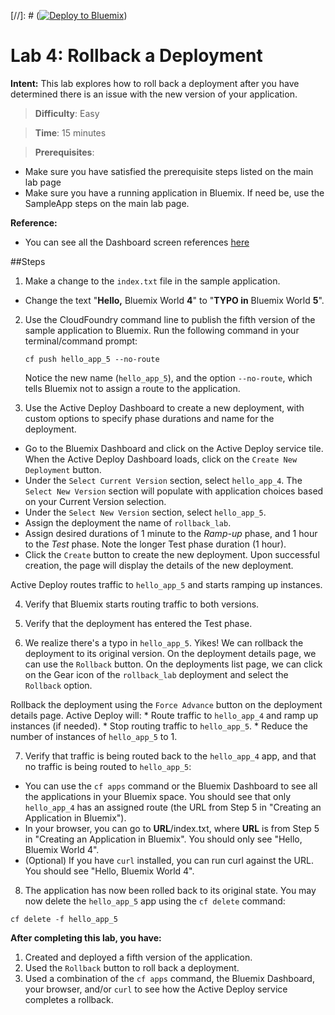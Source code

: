 [//]: # ([![Deploy to Bluemix](https://bluemix.net/deploy/button.png)](https://bluemix.net/deploy?repository=https://github.com/IBM-Bluemix/active-deploy-lab))

# Lab 4: Rollback a Deployment

**Intent:** This lab explores how to roll back a deployment after you have determined there is an issue with the new version of your application.

> **Difficulty**: Easy

> **Time**: 15 minutes

> **Prerequisites**:
- Make sure you have satisfied the prerequisite steps listed on the main lab page
- Make sure you have a running application in Bluemix. If need be, use the SampleApp steps on the main lab page.

**Reference:**
* You can see all the Dashboard screen references [here](https://github.com/IBM-Bluemix/active-deploy/tree/master/labs/ActiveDeployUsageLabs-Dashboard-Screens.md)

##Steps

1. Make a change to the `index.txt` file in the sample application.
  * Change the text "**Hello,** Bluemix World **4**" to "**TYPO in** Bluemix World **5**".

2. Use the CloudFoundry command line to publish the fifth version of the sample application to Bluemix. Run the following command in your terminal/command prompt:

    `cf push hello_app_5 --no-route`

    Notice the new name (`hello_app_5`), and the option `--no-route`, which tells Bluemix not to assign a route to the application.

3. Use the Active Deploy Dashboard to create a new deployment, with custom options to specify phase durations and name for the deployment.

  * Go to the Bluemix Dashboard and click on the Active Deploy service tile. When the Active Deploy Dashboard loads, click on the `Create New Deployment` button.
  * Under the `Select Current Version` section, select `hello_app_4`. The `Select New Version` section will populate with application choices based on your Current Version selection.
  * Under the `Select New Version` section, select `hello_app_5`.
  * Assign the deployment the name of `rollback_lab`.
  * Assign desired durations of 1 minute to the _Ramp-up_ phase, and 1 hour to the _Test_ phase. Note the longer Test phase duration (1 hour).
  * Click the `Create` button to create the new deployment. Upon successful creation, the page will display the details of the new deployment.

  Active Deploy routes traffic to `hello_app_5` and starts ramping up instances.

4. Verify that Bluemix starts routing traffic to both versions.

5. Verify that the deployment has entered the Test phase.

6. We realize there's a typo in `hello_app_5`. Yikes! We can rollback the deployment to its original version. On the deployment details page, we can use the `Rollback` button. On the deployments list page, we can click on the Gear icon of the `rollback_lab` deployment and select the `Rollback` option.

  Rollback the deployment using the `Force Advance` button on the deployment details page. Active Deploy will:
    * Route traffic to `hello_app_4` and ramp up instances (if needed).
    * Stop routing traffic to `hello_app_5`.
    * Reduce the number of instances of `hello_app_5` to 1.

7. Verify that traffic is being routed back to the `hello_app_4` app, and that no traffic is being routed to `hello_app_5`:
  * You can use the `cf apps` command or the Bluemix Dashboard to see all the applications in your Bluemix space. You should see that only `hello_app_4` has an assigned route (the URL from Step 5 in "Creating an Application in Bluemix").
  * In your browser, you can go to **URL**/index.txt, where **URL** is from Step 5 in "Creating an Application in Bluemix". You should only see "Hello, Bluemix World 4".
  * (Optional) If you have `curl` installed, you can run curl against the URL. You should see "Hello, Bluemix World 4".

8. The application has now been rolled back to its original state. You may now delete the `hello_app_5` app using the `cf delete` command:

  `cf delete -f hello_app_5`

**After completing this lab, you have:**
1. Created and deployed a fifth version of the application.
2. Used the `Rollback` button to roll back a deployment.
3. Used a combination of the `cf apps` command, the Bluemix Dashboard, your browser, and/or `curl` to see how the Active Deploy service completes a rollback.
